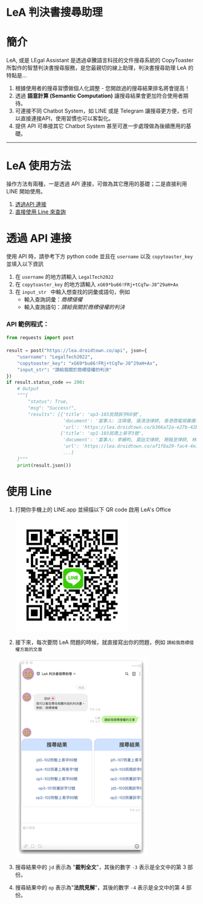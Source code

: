 # LeA 判決書搜尋助理 

# 簡介

LeA, 或是 LEgal Assistant 是透過卓騰語言科技的文件搜尋系統的 CopyToaster 所製作的智慧判決書搜尋服務，是您最親切的線上助理，判決書搜尋助理 LeA 的特點是…

1. 根據使用者的搜尋習慣做個人化調整 - 您開啟過的搜尋結果排名將會提高！
2. 透過 **語意計算 (Semantic Computation)** 讓搜尋結果會更加符合使用者期待。 
3. 可連接不同 Chatbot System，如 LINE 或是 Telegram 讓搜尋更方便，也可以直接連接API，使用習慣也可以客製化。
4. 提供 API 可串接其它 Chatbot System 甚至可進一步處理做為後續應用的基礎。

---

# LeA 使用方法
操作方法有兩種，一是透過 API 連接，可做為其它應用的基礎；二是直接利用 LINE 開始使用。

1. [透過API 連接](#First)
2. [直接使用 Line 來查詢](#Second)

## <h1 id="First">透過 API 連接</h1>

使用 API 時，請參考下方 python code 並且在 `username` 以及 `copytoaster_key ` 並填入以下資訊

1. 在 `username` 的地方請輸入 `LegalTech2022`
2. 在 `copytoaster_key` 的地方請輸入 `xG69*bu66!FRj+tCqTw-J8^29aH+Ax`
3. 在 `input_str ` 中輸入想查找的詞彙或語句，例如
	- 輸入查詢詞彙：*商標侵權*
	- 輸入查詢語句：*請給我關於商標侵權的判決*

### API 範例程式：
    
```python
from requests import post

result = post("https://lea.droidtown.co/api", json={
    "username": "LegalTech2022",
    "copytoaster_key": "xG69*bu66!FRj+tCqTw-J8^29aH+Ax",
    "input_str": "請給我關於商標侵權的判決"
})
if result.status_code == 200:
    # Output
    """{
        "status": True,
        "msg": "Success!",
        "results": [{'title': 'op3-103民商訴字60號', 
					 'document': '當事人: 沈瑛偉, 張清浩律師, 香港商電視廣播有限公司, 李寶安, 謝樹藝律師\n統一域名紛爭解決政策）於103年12月11日作成專家決定書...', 
					 'url': 'https://lea.droidtown.co/b366a72a-e27b-42be-a1b8-22395d5b4666'},
					{'title': 'op1-103民商上易字3號', 
					 'document': '當事人: 李姍昀, 莫詒文律師, 簡銘昱律師, 林欣儀, 謝燈妹, 郭雨嵐律師, 呂紹凡律師\n四、得心證之理由：\n（一）被上訴人是否有故意、過失侵害系爭商標...', 
					 'url': 'https://lea.droidtown.co/af1f8a29-fac4-4e1e-9631-69742e771aca'}
					 ...]
    }"""
    print(result.json())
```
 
     

## <h1 id="Second">使用 Line</h1>

1. 打開你手機上的 LINE.app 並掃描以下 QR code 啟用 LeA's Office
  
    <img src="./media/QRcodeLea.png" alt="drawing" width="300"/>
    
2. 接下來，每次要問 LeA 問題的時候，就直接寫出你的問題，例如 `請給我商標侵權方面的文章`

    <img src="./media/p3.png" alt="drawing" width="350"/>

3. 搜尋結果中的 `jd` 表示為 "**裁判全文**"，其後的數字 `-3` 表示是全文中的第 3 部份。
4.  搜尋結果中的 `op` 表示為"**法院見解**"，其後的數字 `-4` 表示是全文中的第 4 部份。